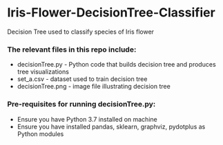 # Iris-Flower-DecisionTree-Classifier
Decision Tree used to classify species of Iris flower

### The relevant files in this repo include:
- decisionTree.py  - Python code that builds decision tree and produces tree visualizations
- set_a.csv        - dataset used to train decision tree
- decisionTree.png - image file illustrating decision tree

### Pre-requisites for running decisionTree.py:
- Ensure you have Python 3.7 installed on machine
- Ensure you have installed pandas, sklearn, graphviz, pydotplus as Python modules  
